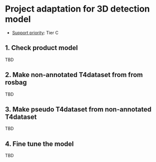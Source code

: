 # Project adaptation for 3D detection model

- [Support priority](https://github.com/tier4/autoware-ml/blob/main/docs/design/autoware_ml_design.md#support-priority): Tier C

## 1. Check product model

TBD

## 2. Make non-annotated T4dataset from from rosbag

TBD

## 3. Make pseudo T4dataset from non-annotated T4dataset

TBD

## 4. Fine tune the model

TBD
